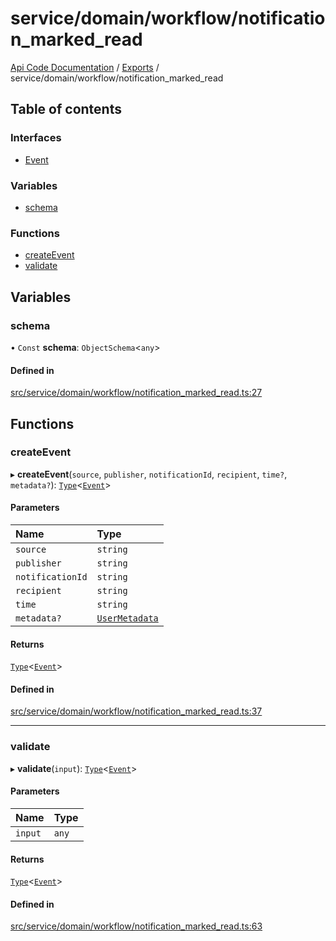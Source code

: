 # service/domain/workflow/notification\_marked\_read
 
[Api Code Documentation](../README.md) / [Exports](../modules.md) / service/domain/workflow/notification\_marked\_read

## Table of contents

### Interfaces

- [Event](../interfaces/service_domain_workflow_notification_marked_read.Event.md)

### Variables

- [schema](service_domain_workflow_notification_marked_read.md#schema)

### Functions

- [createEvent](service_domain_workflow_notification_marked_read.md#createevent)
- [validate](service_domain_workflow_notification_marked_read.md#validate)

## Variables

### schema

• `Const` **schema**: `ObjectSchema`\<`any`\>

#### Defined in

[src/service/domain/workflow/notification_marked_read.ts:27](https://github.com/openkfw/TruBudget/blob/90402cb/api/src/service/domain/workflow/notification_marked_read.ts#L27)

## Functions

### createEvent

▸ **createEvent**(`source`, `publisher`, `notificationId`, `recipient`, `time?`, `metadata?`): [`Type`](result.md#type)\<[`Event`](../interfaces/service_domain_workflow_notification_marked_read.Event.md)\>

#### Parameters

| Name | Type |
| :------ | :------ |
| `source` | `string` |
| `publisher` | `string` |
| `notificationId` | `string` |
| `recipient` | `string` |
| `time` | `string` |
| `metadata?` | [`UserMetadata`](service_domain_metadata.md#usermetadata) |

#### Returns

[`Type`](result.md#type)\<[`Event`](../interfaces/service_domain_workflow_notification_marked_read.Event.md)\>

#### Defined in

[src/service/domain/workflow/notification_marked_read.ts:37](https://github.com/openkfw/TruBudget/blob/90402cb/api/src/service/domain/workflow/notification_marked_read.ts#L37)

___

### validate

▸ **validate**(`input`): [`Type`](result.md#type)\<[`Event`](../interfaces/service_domain_workflow_notification_marked_read.Event.md)\>

#### Parameters

| Name | Type |
| :------ | :------ |
| `input` | `any` |

#### Returns

[`Type`](result.md#type)\<[`Event`](../interfaces/service_domain_workflow_notification_marked_read.Event.md)\>

#### Defined in

[src/service/domain/workflow/notification_marked_read.ts:63](https://github.com/openkfw/TruBudget/blob/90402cb/api/src/service/domain/workflow/notification_marked_read.ts#L63)
